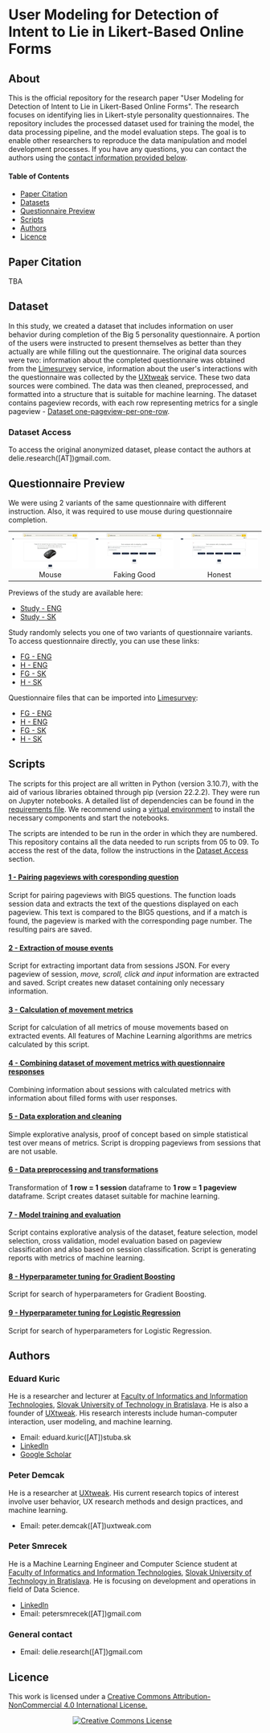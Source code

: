 # User Modeling for Detection of Intent to Lie in Likert-Based Online Forms

## About

This is the official repository for the research paper "User Modeling for Detection of Intent to Lie in Likert-Based Online Forms". The research focuses on identifying lies in Likert-style personality questionnaires. The repository includes the processed dataset used for training the model, the data processing pipeline, and the model evaluation steps. The goal is to enable other researchers to reproduce the data manipulation and model development processes. If you have any questions, you can contact the authors using the [contact information provided below](#a-authors).

#### Table of Contents
* [Paper Citation](#a-citation)
* [Datasets](#a-datasets)
* [Questionnaire Preview](#a-questionnaire)
* [Scripts](#a-scripts)
* [Authors](#a-authors)
* [Licence](#a-licence)

## <a name="a-citation"> Paper Citation
TBA

## <a name="a-datasets"> Dataset
In this study, we created a dataset that includes information on user behavior during completion of the Big 5 personality questionnaire. A portion of the users were instructed to present themselves as better than they actually are while filling out the questionnaire. The original data sources were two: information about the completed questionnaire was obtained from the [Limesurvey](https://www.limesurvey.org/) service, information about the user's interactions with the questionnaire was collected by the [UXtweak](https://www.uxtweak.com/) service. These two data sources were combined. The data was then cleaned, preprocessed, and formatted into a structure that is suitable for machine learning. The dataset contains pageview records, with each row representing metrics for a single pageview - [Dataset one-pageview-per-one-row](Data/Prepared_datasets/dataset_one_pv_per_one_row.json).
  
### <a name="a-dataset-access"> Dataset Access  

To access the original anonymized dataset, please contact the authors at delie.research([AT])gmail.com.

## <a name="a-questionnaire"> Questionnaire Preview

We were using 2 variants of the same questionnaire with different instruction. Also, it was required to use mouse during questionnaire completion.

<table>
  <tr>
    <td align="center"><img src="Questionnaire/Preview/Mouse alert.jpg">Mouse</td>
    <td align="center"><img src="Questionnaire/Preview/Faking Good Question.jpg">Faking Good</td>
    <td align="center"><img src="Questionnaire/Preview/Honest Question.jpg">Honest</td>
  </tr>
</table>

Previews of the study are available here:
  - [Study - ENG](https://study.uxtweak.com/webusability/duWYfMNUeZSL4odlpZJDa)
  - [Study - SK](https://study.uxtweak.com/webusability/1gy7SMSugUNnLJtWKtJ0L)
  
Study randomly selects you one of two variants of questionnaire variants. To access questionnaire directly, you can use these links:
  - [FG - ENG](https://delie.limesurvey.net/628192?lang=en)
  - [H - ENG](https://delie.limesurvey.net/778728?lang=en)
  - [FG - SK](https://delie.limesurvey.net/919549?lang=sk)
  - [H - SK](https://delie.limesurvey.net/192868?lang=sk)

Questionnaire files that can be imported into [Limesurvey](https://www.limesurvey.org/):
  - [FG - ENG](Questionnaire/Files/fg_en.lss)
  - [H - ENG](Questionnaire/Files/h_en.lss)
  - [FG - SK](Questionnaire/Files/fg_sk.lss)
  - [H - SK](Questionnaire/Files/h_sk.lss)

## <a name="a-scripts"> Scripts
The scripts for this project are all written in Python (version 3.10.7), with the aid of various libraries obtained through pip (version 22.2.2). They were run on Jupyter notebooks. A detailed list of dependencies can be found in the [requirements file](Scripts/requirements.txt). We recommend using a [virtual environment](https://docs.python.org/3/library/venv.html) to install the necessary components and start the notebooks.

The scripts are intended to be run in the order in which they are numbered. This repository contains all the data needed to run scripts from 05 to 09. To access the rest of the data, follow the instructions in the [Dataset Access](#a-dataset-access) section.

#### [1 - Pairing pageviews with coresponding question](Scripts/01_Pageviews_pairing_v0.ipynb)

Script for pairing pageviews with BIG5 questions. The function loads session data and extracts the text of the questions displayed on each pageview. This text is compared to the BIG5 questions, and if a match is found, the pageview is marked with the corresponding page number. The resulting pairs are saved.

#### [2 - Extraction of mouse events](Scripts/02_Events_preparing_script_v0.ipynb)

Script for extracting important data from sessions JSON. For every pageview of session, *move, scroll, click and input* information are extracted and saved. Script creates new dataset containing only necessary information.

#### [3 - Calculation of movement metrics](Scripts/03_Sessions_metrics_calculator_v0.ipynb)

Script for calculation of all metrics of mouse movements based on extracted events. All features of Machine Learning algorithms are metrics calculated by this script.

#### [4 - Combining dataset of movement metrics with questionnaire responses](Scripts/04_Merge_tables_v0.ipynb)

Combining information about sessions with calculated metrics with information about filled forms with user responses.

#### [5 - Data exploration and cleaning](Scripts/05_Data_exploration_and_cleaning_v0.ipynb)

Simple explorative analysis, proof of concept based on simple statistical test over means of metrics. Script is dropping pageviews from sessions that are not usable.

#### [6 - Data preprocessing and transformations](Scripts/06_Data_Preprocessing_v0.ipynb)

Transformation of **1 row = 1 session** dataframe to **1 row = 1 pageview** dataframe. Script creates dataset suitable for machine learning.

#### [7 - Model training and evaluation](Scripts/07_Model_training_and_evaluation_v0.ipynb)

Script contains explorative analysis of the dataset, feature selection, model selection, cross validation, model evaluation based on pageview classification and also based on session classification. Script is generating reports with metrics of machine learning.

#### [8 - Hyperparameter tuning for Gradient Boosting](Scripts/08_Hyperparameter_GB_v0.ipynb)

Script for search of hyperparameters for Gradient Boosting.

#### [9 - Hyperparameter tuning for Logistic Regression](Scripts/09_Hyperparameter_LR_v0.ipynb)

Script for search of hyperparameters for Logistic Regression.

## <a name="a-authors"> Authors
  
### Eduard Kuric
He is a researcher and lecturer at [Faculty of Informatics and Information Technologies](https://www.fiit.stuba.sk/), [Slovak University of Technology in Bratislava](https://www.stuba.sk/). He is also a founder of [UXtweak](https://www.uxtweak.com). His research interests include human-computer interaction, user modeling, and machine learning.
- Email: eduard.kuric([AT])stuba.sk
- [LinkedIn](https://www.linkedin.com/in/eduard-kuric-b7141280/)
- [Google Scholar](https://scholar.google.com/citations?user=MwjpNoAAAAAJ&hl=en&oi=ao)

### Peter Demcak
He is a researcher at [UXtweak](https://www.uxtweak.com/). His current research topics of interest involve user behavior, UX research methods and design practices, and machine learning.
- Email: peter.demcak([AT])uxtweak.com

### Peter Smrecek
He is a Machine Learning Engineer and Computer Science student at [Faculty of Informatics and Information Technologies](https://www.fiit.stuba.sk/), [Slovak University of Technology in Bratislava](https://www.stuba.sk/). He is focusing on development and operations in field of Data Science. 
- [LinkedIn](https://www.linkedin.com/in/peter-smrecek/)
- Email: petersmrecek([AT])gmail.com

### General contact
- Email: delie.research([AT])gmail.com

## <a name="a-licence"> Licence

This work is licensed under a
<a rel="license" href="http://creativecommons.org/licenses/by-nc/4.0/">
Creative Commons Attribution-NonCommercial 4.0 International License.
</a>

<a rel="license" href="http://creativecommons.org/licenses/by-nc/4.0/" style="margin-left: 8rem">
<img alt="Creative Commons License" style="border-width:0" src="https://i.creativecommons.org/l/by-nc/4.0/88x31.png" />
</a>
